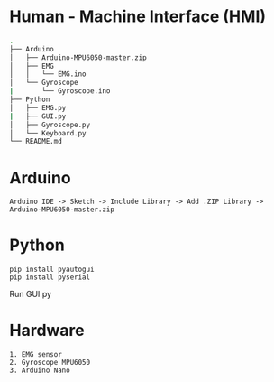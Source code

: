 # Human - Machine Interface (HMI)
```bash
.
├── Arduino
│   ├── Arduino-MPU6050-master.zip
│   ├── EMG
│   │   └── EMG.ino
│   └── Gyroscope
|       └── Gyroscope.ino
├── Python
│   ├── EMG.py
|   ├── GUI.py
│   ├── Gyroscope.py
│   └── Keyboard.py
└── README.md
```
  # Arduino
    Arduino IDE -> Sketch -> Include Library -> Add .ZIP Library -> Arduino-MPU6050-master.zip
  # Python
    pip install pyautogui
    pip install pyserial
Run GUI.py
  # Hardware
    1. EMG sensor
    2. Gyroscope MPU6050
    3. Arduino Nano
